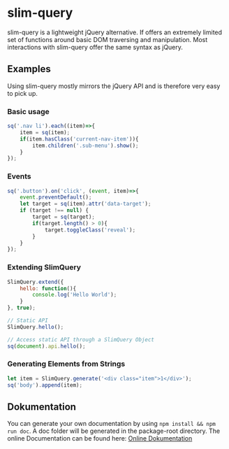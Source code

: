 # slim-query
slim-query is a lightweight jQuery alternative. If offers an extremely limited set of functions around basic DOM traversing and manipulation. Most interactions with slim-query offer the same syntax as jQuery.

## Examples
Using slim-query mostly mirrors the jQuery API and is therefore very easy to pick up.

### Basic usage
```javascript
sq('.nav li').each((item)=>{
	item = sq(item);
	if(item.hasClass('current-nav-item')){
		item.children('.sub-menu').show();
	}
});
```

### Events
```javascript
sq('.button').on('click', (event, item)=>{
	event.preventDefault();
	let target = sq(item).attr('data-target');
	if (target !== null) {
		target = sq(target);
		if(target.length() > 0){
			target.toggleClass('reveal');
		}
	}
});
```

### Extending SlimQuery
```javascript
SlimQuery.extend({
	hello: function(){
		console.log('Hello World');
	}
}, true);

// Static API
SlimQuery.hello();

// Access static API through a SlimQuery Object
sq(document).api.hello();
```

### Generating Elements from Strings
```javascript
let item = SlimQuery.generate('<div class="item">1</div>');
sq('body').append(item);
```

## Dokumentation
You can generate your own documentation by using `npm install && npm run doc`. A doc folder will be generated in the package-root directory. The online Documentation can be found here: [Online Dokumentation](https://jschaefer.io/projects/slim-query/doc/)